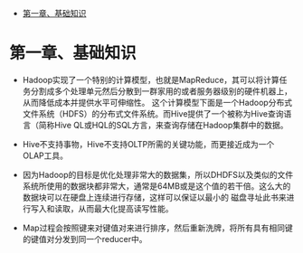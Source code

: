 * [第一章、基础知识](#第一章基础知识)


# 第一章、基础知识
* Hadoop实现了一个特别的计算模型，也就是MapReduce，其可以将计算任务分割成多个处理单元然后分散到一群家用的或者服务器级别的硬件机器上，从而降低成本并提供水平可伸缩性。
这个计算模型下面是一个Hadoop分布式文件系统（HDFS）的分布式文件系统。而Hive提供了一个被称为Hive查询语言（简称Hive QL或HQL的SQL方言，来查询存储在Hadoop集群中的数据。

* Hive不支持事物，Hive不支持OLTP所需的关键功能，而更接近成为一个OLAP工具。

* 因为Hadoop的目标是优化处理非常大的数据集，所以DHDFS以及类似的文件系统所使用的数据块都非常大，通常是64MB或是这个值的若干倍。这么大的数据块可以在硬盘上连续进行存储，这样可以保证以最小的
磁盘寻址此书来进行写入和读取，从而最大化提高读写性能。

* Map过程会按照键来对键值对来进行排序，然后重新洗牌，将所有具有相同键的键值对分发到同一个reducer中。
